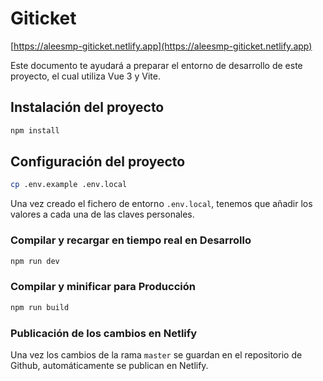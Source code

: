 # Giticket
[https://aleesmp-giticket.netlify.app](https://aleesmp-giticket.netlify.app)


Este documento te ayudará a preparar el entorno de desarrollo de este proyecto, el cual utiliza Vue 3 y Vite.

## Instalación del proyecto

```sh
npm install
```

## Configuración del proyecto

```sh
cp .env.example .env.local
```
Una vez creado el fichero de entorno `.env.local`, tenemos que añadir los valores a cada una de las claves personales.

### Compilar y recargar en tiempo real en Desarrollo

```sh
npm run dev
```

### Compilar y minificar para Producción

```sh
npm run build
```

### Publicación de los cambios en Netlify
Una vez los cambios de la rama `master` se guardan en el repositorio de Github, automáticamente se publican en Netlify.

